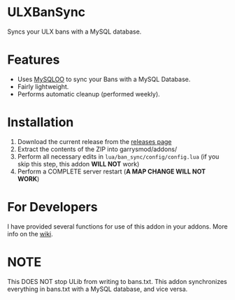 # ULXBanSync
Syncs your ULX bans with a MySQL database.

# Features
- Uses [MySQLOO](https://github.com/FredyH/MySQLOO/releases) to sync your Bans with a MySQL Database.
- Fairly lightweight.
- Performs automatic cleanup (performed weekly).

# Installation
1. Download the current release from the [releases page](https://github.com/iViscosity/ULXBanSync/releases)
2. Extract the contents of the ZIP into garrysmod/addons/
3. Perform all necessary edits in `lua/ban_sync/config/config.lua` (if you skip this step, this addon **WILL NOT** work)
4. Perform a COMPLETE server restart (**A MAP CHANGE WILL NOT WORK**)

# For Developers
I have provided several functions for use of this addon in your addons. More info on the [wiki](https://github.com/iViscosity/ULXBanSync/wiki/For-Developers).

# NOTE
This DOES NOT stop ULib from writing to bans.txt. This addon synchronizes everything in bans.txt with a MySQL database, and vice versa.

